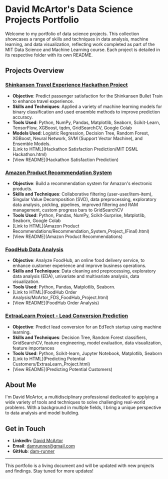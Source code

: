 # David McArtor's Data Science Projects Portfolio

Welcome to my portfolio of data science projects. This collection showcases a range of skills and techniques in data analysis, machine learning, and data visualization, reflecting work completed as part of the MIT Data Science and Machine Learning course. Each project is detailed in its respective folder with its own README.

## Projects Overview

### [Shinkansen Travel Experience Hackathon Project](https://github.com/dam-runner/Data-Science-Projects/tree/main/Hackathon%20Satisfaction%20Prediction)
- **Objective**: Predict passenger satisfaction for the Shinkansen Bullet Train to enhance travel experience.
- **Skills and Techniques**: Applied a variety of machine learning models for binary classification and used ensemble methods to improve prediction accuracy.
- **Tools Used**: Python, NumPy, Pandas, Matplotlib, Seaborn, Scikit-Learn, TensorFlow, XGBoost, tqdm, GridSearchCV, Google Colab
- **Models Used**: Logistic Regression, Decision Tree, Random Forest, XGBoost, Neural Network, SVM (Support Vector Machine), and Ensemble Models.
- [Link to HTML](Hackathon Satisfaction Prediction/MIT DSML Hackathon.html) 
- [View README](Hackathon Satisfaction Prediction) 

### [Amazon Product Recommendation System](https://github.com/dam-runner/Data-Science-Projects/tree/main/Amazon%20Product%20Recommendations)
- **Objective**: Build a recommendation system for Amazon's electronic products.
- **Skills and Techniques**: Collaborative filtering (user-user/item-item), Singular Value Decomposition (SVD), data preprocessing, exploratory data analysis, pickling, pipelines, improved filtering and RAM management, custom progress bars to GridSearchCV
- **Tools Used**: Python, Pandas, NumPy, Scikit-Surprise, Matplotlib, Seaborn, Google Colab
- [Link to HTML](Amazon Product Recommendations/Recommendation_System_Project_(Final).html)
- [View README](Amazon Product Recommendations) 
  
### [FoodHub Data Analysis](https://github.com/dam-runner/Data-Science-Projects/tree/main/FoodHub%20Order%20Analysis)
- **Objective**: Analyze FoodHub, an online food delivery service, to enhance customer experience and improve business operations.
- **Skills and Techniques**: Data cleaning and preprocessing, exploratory data analysis (EDA), univariate and multivariate analysis, data visualization.
- **Tools Used**: Python, Pandas, Matplotlib, Seaborn.
- [Link to HTML](FoodHub Order Analysis/McArtor_FDS_FoodHub_Project.html)
- [View README](FoodHub Order Analysis) 

### [ExtraaLearn Project - Lead Conversion Prediction](https://github.com/dam-runner/Data-Science-Projects/tree/main/Predicting%20Potential%20Customers)
- **Objective**: Predict lead conversion for an EdTech startup using machine learning.
- **Skills and Techniques**: Decision Tree, Random Forest classifiers, GridSearchCV, feature engineering, model evaluation, data visualization, feature importances
- **Tools Used**: Python, Scikit-learn, Jupyter Notebook, Matplotlib, Seaborn
- [Link to HTML](Predicting Potential Customers/ExtraaLearn_Project.html)
- [View README](Predicting Potential Customers) 

## About Me

I'm David McArtor, a multidisciplinary professional dedicated to applying a wide variety of tools and techniques to solve challenging real-world problems. With a background in multiple fields, I bring a unique perspective to data analysis and model building.

## Get in Touch

- **LinkedIn**: [David McArtor](https://www.linkedin.com/in/david-mcartor-496724106/)
- **Email**: [damrunner@gmail.com](mailto:damrunner@gmail.com)
- **GitHub**: [dam-runner](https://github.com/dam-runner)

---

This portfolio is a living document and will be updated with new projects and findings. Stay tuned for more updates!
